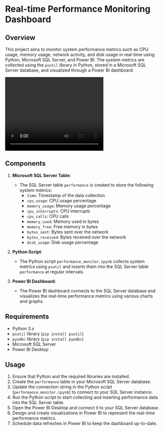 # Real-time Performance Monitoring Dashboard

## Overview
This project aims to monitor system performance metrics such as CPU usage, memory usage, network activity, and disk usage in real-time using Python, Microsoft SQL Server, and Power BI. The system metrics are collected using the `psutil` library in Python, stored in a Microsoft SQL Server database, and visualized through a Power BI dashboard.

<video width="320" height="240" controls>
  <source src="raw/Power BI - Demo.mp4" type="video/mp4">
</video>


## Components
1. **Microsoft SQL Server Table**: 
   - The SQL Server table `performance` is created to store the following system metrics:
     - `time`: Timestamp of the data collection
     - `cpu_usage`: CPU usage percentage
     - `memory_usage`: Memory usage percentage
     - `cpu_interrupts`: CPU interrupts
     - `cpu_calls`: CPU calls
     - `memory_used`: Memory used in bytes
     - `memory_free`: Free memory in bytes
     - `bytes_sent`: Bytes sent over the network
     - `bytes_received`: Bytes received over the network
     - `disk_usage`: Disk usage percentage

2. **Python Script**:
   - The Python script `performance_monitor.ipynb` collects system metrics using `psutil` and inserts them into the SQL Server table `performance` at regular intervals.

3. **Power BI Dashboard**:
   - The Power BI dashboard connects to the SQL Server database and visualizes the real-time performance metrics using various charts and graphs.

## Requirements
- Python 3.x
- `psutil` library (`pip install psutil`)
- `pyodbc` library (`pip install pyodbc`)
- Microsoft SQL Server
- Power BI Desktop

## Usage
1. Ensure that Python and the required libraries are installed.
2. Create the `performance` table in your Microsoft SQL Server database.
3. Update the connection string in the Python script (`performance_monitor.ipynb`) to connect to your SQL Server instance.
4. Run the Python script to start collecting and inserting performance data into the SQL Server table.
5. Open the Power BI Desktop and connect it to your SQL Server database.
6. Design and create visualizations in Power BI to represent the real-time performance metrics.
7. Schedule data refreshes in Power BI to keep the dashboard up-to-date.
